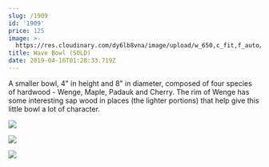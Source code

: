 ```yaml
---
slug: /1909
id: '1909'
price: 125
image: >-
  https://res.cloudinary.com/dy6lb8vna/image/upload/w_650,c_fit,f_auto/v1555378077/GB%20Bowlworks%20Gallery/1909b.jpg
title: Wave Bowl (SOLD)
date: 2019-04-16T01:28:33.719Z
---
```

A smaller bowl, 4" in height and 8" in diameter, composed of four species of hardwood - Wenge, Maple, Padauk and Cherry.  The rim of Wenge has some interesting sap wood in places (the lighter portions) that help give this little bowl a lot of character.

![](https://res.cloudinary.com/dy6lb8vna/image/upload/w_350,c_fit,f_auto/v1555378077/GB%20Bowlworks%20Gallery/1909c.jpg)

![](https://res.cloudinary.com/dy6lb8vna/image/upload/w_350,c_fit,f_auto/v1555378376/GB%20Bowlworks%20Gallery/IMG_4270.jpg)

![](https://res.cloudinary.com/dy6lb8vna/image/upload/w_350,c_fit,f_auto/v1555378420/GB%20Bowlworks%20Gallery/IMG_4271.jpg)
